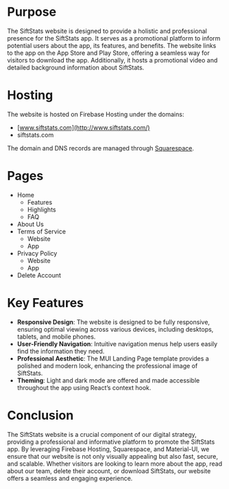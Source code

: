 # Purpose

The SiftStats website is designed to provide a holistic and professional presence for the SiftStats app. It serves as a promotional platform to inform potential users about the app, its features, and benefits. The website links to the app on the App Store and Play Store, offering a seamless way for visitors to download the app. Additionally, it hosts a promotional video and detailed background information about SiftStats.

# Hosting

The website is hosted on Firebase Hosting under the domains:

- [www.siftstats.com](http://www.siftstats.com/)
- siftstats.com

The domain and DNS records are managed through [Squarespace](https://www.squarespace.com/).

# Pages

- Home
    - Features
    - Highlights
    - FAQ
- About Us
- Terms of Service
    - Website
    - App
- Privacy Policy
    - Website
    - App
- Delete Account

# Key Features

- **Responsive Design**: The website is designed to be fully responsive, ensuring optimal viewing across various devices, including desktops, tablets, and mobile phones.
- **User-Friendly Navigation**: Intuitive navigation menus help users easily find the information they need.
- **Professional Aesthetic**: The MUI Landing Page template provides a polished and modern look, enhancing the professional image of SiftStats.
- **Theming**: Light and dark mode are offered and made accessible throughout the app using React’s context hook.

# Conclusion

The SiftStats website is a crucial component of our digital strategy, providing a professional and informative platform to promote the SiftStats app. By leveraging Firebase Hosting, Squarespace, and Material-UI, we ensure that our website is not only visually appealing but also fast, secure, and scalable. Whether visitors are looking to learn more about the app, read about our team, delete their account, or download SiftStats, our website offers a seamless and engaging experience.
